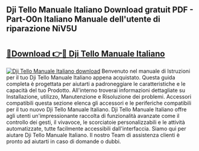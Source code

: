 ## Dji Tello Manuale Italiano Download gratuit PDF - Part-O0n Italiano Manuale dell'utente di riparazione NiV5U

# <h2><a href="http://dfbivmh.blite.top/?on=Dji+Tello+Manuale+Italiano">🔗Download 👉🔴 Dji Tello Manuale Italiano</a></h2>

[![Dji Tello Manuale Italiano download](https://i.imgur.com/lujVjoI.png)](http://dfbivmh.blite.top/?on=Dji+Tello+Manuale+Italiano)
Benvenuto nel manuale di Istruzioni per il tuo Dji Tello Manuale Italiano appena acquistato. Questa guida completa è progettata per aiutarti a padroneggiare le caratteristiche e le capacità del tuo Prodotto. All'interno troverai informazioni dettagliate su Installazione, utilizzo, Manutenzione e Risoluzione dei problemi. Accessori compatibili questa sezione elenca gli accessori e le periferiche compatibili per il tuo nuovo Dji Tello Manuale Italiano. Dji Tello Manuale Italiano offre agli utenti un'impressionante raccolta di funzionalità avanzate come il controllo dei gesti, il vivavoce, le scorciatoie personalizzabili e le attività automatizzate, tutte facilmente accessibili dall'interfaccia. Siamo qui per aiutare Dji Tello Manuale Italiano. Il nostro Team di assistenza clienti è pronto ad aiutarti in caso di domande o dubbi.
